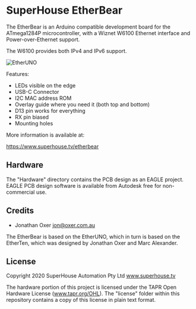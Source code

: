 SuperHouse EtherBear
=====================

The EtherBear is an Arduino compatible development board for the
ATmega1284P microcontroller, with a Wiznet W6100 Ethernet interface and
Power-over-Ethernet support.

The W6100 provides both IPv4 and IPv6 support.

![EtherUNO](Images/ETHERUNO-v4_0-oblique-render.jpg)

Features:

 * LEDs visible on the edge
 * USB-C Connector
 * I2C MAC address ROM
 * Overlay guide where you need it (both top and bottom)
 * D13 pin works for everything
 * RX pin biased
 * Mounting holes

More information is available at:

  https://www.superhouse.tv/etherbear


Hardware
--------
The "Hardware" directory contains the PCB design as an EAGLE project.
EAGLE PCB design software is available from Autodesk free for
non-commercial use.


Credits
-------
 * Jonathan Oxer <jon@oxer.com.au>

The EtherBear is based on the EtherUNO, which in turn is based on the
EtherTen, which was designed by Jonathan Oxer and Marc Alexander.


License
-------
Copyright 2020 SuperHouse Automation Pty Ltd  www.superhouse.tv  

The hardware portion of this project is licensed under the TAPR Open
Hardware License (www.tapr.org/OHL). The "license" folder within this
repository contains a copy of this license in plain text format.

